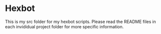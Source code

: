 Hexbot
======

This is my src folder for my hexbot scripts. Please read the README files in each invididual project folder for more specific information.
